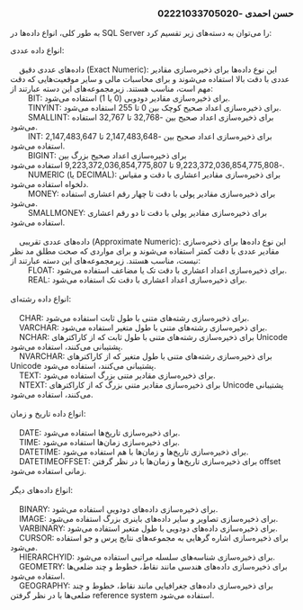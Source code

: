 <h3 dir="rtl">حسن احمدی -02221033705020</h3>

<p>به طور کلی، انواع داده‌ها در SQL Server را می‌توان به دسته‌های زیر تقسیم کرد:</p>

<p>انواع داده عددی:<br /><br />&nbsp;&nbsp;&nbsp; داده&zwnj;های عددی دقیق (Exact Numeric): این نوع داده&zwnj;ها برای ذخیره&zwnj;سازی مقادیر عددی با دقت بالا استفاده می&zwnj;شوند و برای محاسبات مالی و سایر موقعیت&zwnj;هایی که دقت مهم است، مناسب هستند. زیرمجموعه&zwnj;های این دسته عبارتند از:<br />&nbsp;&nbsp;&nbsp;&nbsp;&nbsp;&nbsp;&nbsp; BIT: برای ذخیره&zwnj;سازی مقادیر دودویی (0 یا 1) استفاده می&zwnj;شود.<br />&nbsp;&nbsp;&nbsp;&nbsp;&nbsp;&nbsp;&nbsp; TINYINT: برای ذخیره&zwnj;سازی اعداد صحیح کوچک بین 0 تا 255 استفاده می&zwnj;شود.<br />&nbsp;&nbsp;&nbsp;&nbsp;&nbsp;&nbsp;&nbsp; SMALLINT: برای ذخیره&zwnj;سازی اعداد صحیح بین -32,768 تا 32,767 استفاده می&zwnj;شود.<br />&nbsp;&nbsp;&nbsp;&nbsp;&nbsp;&nbsp;&nbsp; INT: برای ذخیره&zwnj;سازی اعداد صحیح بین -2,147,483,648 تا 2,147,483,647 استفاده می&zwnj;شود.<br />&nbsp;&nbsp;&nbsp;&nbsp;&nbsp;&nbsp;&nbsp; BIGINT: برای ذخیره&zwnj;سازی اعداد صحیح بزرگ بین -9,223,372,036,854,775,808 تا 9,223,372,036,854,775,807 استفاده می&zwnj;شود.<br />&nbsp;&nbsp;&nbsp;&nbsp;&nbsp;&nbsp;&nbsp; NUMERIC (یا DECIMAL): برای ذخیره&zwnj;سازی مقادیر اعشاری با دقت و مقیاس دلخواه استفاده می&zwnj;شود.<br />&nbsp;&nbsp;&nbsp;&nbsp;&nbsp;&nbsp;&nbsp; MONEY: برای ذخیره&zwnj;سازی مقادیر پولی با دقت تا چهار رقم اعشاری استفاده می&zwnj;شود.<br />&nbsp;&nbsp;&nbsp;&nbsp;&nbsp;&nbsp;&nbsp; SMALLMONEY: برای ذخیره&zwnj;سازی مقادیر پولی با دقت تا دو رقم اعشاری استفاده می&zwnj;شود.<br /><br />&nbsp;&nbsp;&nbsp; داده&zwnj;های عددی تقریبی (Approximate Numeric): این نوع داده&zwnj;ها برای ذخیره&zwnj;سازی مقادیر عددی با دقت کمتر استفاده می&zwnj;شوند و برای مواردی که صحت مطلق مد نظر نیست، مناسب هستند. زیرمجموعه&zwnj;های این دسته عبارتند از:<br />&nbsp;&nbsp;&nbsp;&nbsp;&nbsp;&nbsp;&nbsp; FLOAT: برای ذخیره&zwnj;سازی اعداد اعشاری با دقت تک یا مضاعف استفاده می&zwnj;شود.<br />&nbsp;&nbsp;&nbsp;&nbsp;&nbsp;&nbsp;&nbsp; REAL: برای ذخیره&zwnj;سازی اعداد اعشاری با دقت تک استفاده می&zwnj;شود.<br /><br />انواع داده رشته&zwnj;ای:<br /><br />&nbsp;&nbsp;&nbsp; CHAR: برای ذخیره&zwnj;سازی رشته&zwnj;های متنی با طول ثابت استفاده می&zwnj;شود.<br />&nbsp;&nbsp;&nbsp; VARCHAR: برای ذخیره&zwnj;سازی رشته&zwnj;های متنی با طول متغیر استفاده می&zwnj;شود.<br />&nbsp;&nbsp;&nbsp; NCHAR: برای ذخیره&zwnj;سازی رشته&zwnj;های متنی با طول ثابت که از کاراکترهای Unicode پشتیبانی می&zwnj;کنند، استفاده می&zwnj;شود.<br />&nbsp;&nbsp;&nbsp; NVARCHAR: برای ذخیره&zwnj;سازی رشته&zwnj;های متنی با طول متغیر که از کاراکترهای Unicode پشتیبانی می&zwnj;کنند، استفاده می&zwnj;شود.<br />&nbsp;&nbsp;&nbsp; TEXT: برای ذخیره&zwnj;سازی مقادیر متنی بزرگ استفاده می&zwnj;شود.<br />&nbsp;&nbsp;&nbsp; NTEXT: برای ذخیره&zwnj;سازی مقادیر متنی بزرگ که از کاراکترهای Unicode پشتیبانی می&zwnj;کنند، استفاده می&zwnj;شود.<br /><br />انواع داده تاریخ و زمان:<br /><br />&nbsp;&nbsp;&nbsp; DATE: برای ذخیره&zwnj;سازی تاریخ&zwnj;ها استفاده می&zwnj;شود.<br />&nbsp;&nbsp;&nbsp; TIME: برای ذخیره&zwnj;سازی زمان&zwnj;ها استفاده می&zwnj;شود.<br />&nbsp;&nbsp;&nbsp; DATETIME: برای ذخیره&zwnj;سازی تاریخ&zwnj;ها و زمان&zwnj;ها با هم استفاده می&zwnj;شود.<br />&nbsp;&nbsp;&nbsp; DATETIMEOFFSET: برای ذخیره&zwnj;سازی تاریخ&zwnj;ها و زمان&zwnj;ها با در نظر گرفتن offset زمانی استفاده می&zwnj;شود.<br /><br />انواع داده&zwnj;های دیگر:<br /><br />&nbsp;&nbsp;&nbsp; BINARY: برای ذخیره&zwnj;سازی داده&zwnj;های دودویی استفاده می&zwnj;شود.<br />&nbsp;&nbsp;&nbsp; IMAGE: برای ذخیره&zwnj;سازی تصاویر و سایر داده&zwnj;های باینری بزرگ استفاده می&zwnj;شود.<br />&nbsp;&nbsp;&nbsp; VARBINARY: برای ذخیره&zwnj;سازی داده&zwnj;های دودویی با طول متغیر استفاده می&zwnj;شود.<br />&nbsp;&nbsp;&nbsp; CURSOR: برای ذخیره&zwnj;سازی اشاره گرهایی به مجموعه&zwnj;های نتایج پرس و جو استفاده می&zwnj;شود.<br />&nbsp;&nbsp;&nbsp; HIERARCHYID: برای ذخیره&zwnj;سازی شناسه&zwnj;های سلسله مراتبی استفاده می&zwnj;شود.<br />&nbsp;&nbsp;&nbsp; GEOMETRY: برای ذخیره&zwnj;سازی داده&zwnj;های هندسی مانند نقاط، خطوط و چند ضلعی&zwnj;ها استفاده می&zwnj;شود.<br />&nbsp;&nbsp;&nbsp; GEOGRAPHY: برای ذخیره&zwnj;سازی داده&zwnj;های جغرافیایی مانند نقاط، خطوط و چند ضلعی&zwnj;ها با در نظر گرفتن reference system استفاده می&zwnj;شود.</p>
